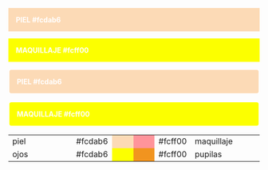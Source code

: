 <p style="background:#fcdab6; color:white; font-weight:bold; padding:15px;">PIEL #fcdab6 </p>
<p style="background:#fcff00; color:white; font-weight:bold; padding:15px;">MAQUILLAJE #fcff00 </p>

<p style="background: #fcdab6; color: #fff; font-weight: bold; padding: 15px; border: 2px solid #fff; border-radius: 6px;">PIEL #fcdab6 </p>
<p style="background: #fcff00; color: #fff; font-weight: bold; padding: 15px; border: 2px solid #fff; border-radius: 6px;">MAQUILLAJE #fcff00 </p>

<table border="0" cellpadding="0" cellspacing="0" width="50%">
<tr>
<td width="30%"> piel </td>
<td width="10%">#fcdab6</td>
<td width="10%" bgcolor="#fcdab6"></td>
<td width="10%" bgcolor="#ff949b"></td>
<td width="10%"> #fcff00 </td>
<td width="30%" >maquillaje </td>
</tr>
<tr>
<td width="30%"> ojos </td>
<td width="10%">#fcdab6</td>
<td width="10%" bgcolor="#fcff00"></td>
<td width="10%" bgcolor="#f1941f"></td>
<td width="10%">#fcff00</td>
<td width="30%" >pupilas </td>
</tr>
</table>

